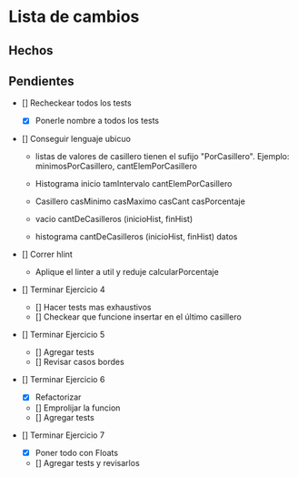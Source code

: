 # Lista de cambios

## Hechos



## Pendientes

- [] Recheckear todos los tests
    - [X] Ponerle nombre a todos los tests

- [] Conseguir lenguaje ubicuo
    - listas de valores de casillero tienen el sufijo "PorCasillero". Ejemplo: minimosPorCasillero, cantElemPorCasillero

    - Histograma inicio tamIntervalo cantElemPorCasillero
    - Casillero casMinimo casMaximo casCant casPorcentaje
    
    - vacio cantDeCasilleros (inicioHist, finHist) 
    - histograma cantDeCasilleros (inicioHist, finHist) datos

- [] Correr hlint
    - Aplique el linter a util y reduje calcularPorcentaje

- [] Terminar Ejercicio 4
    - [] Hacer tests mas exhaustivos
    - [] Checkear que funcione insertar en el último casillero
- [] Terminar Ejercicio 5
    - [] Agregar tests
    - [] Revisar casos bordes
- [] Terminar Ejercicio 6
    - [X] Refactorizar
    - [] Emprolijar la funcion
    - [] Agregar tests
- [] Terminar Ejercicio 7
    - [X] Poner todo con Floats
    - [] Agregar tests y revisarlos
